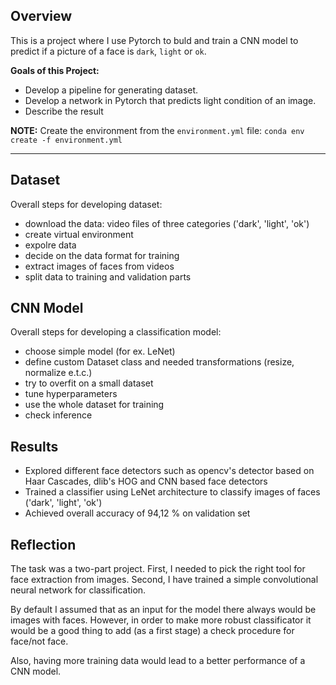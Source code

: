 ## Overview

This is a project where I use Pytorch to buld and train a CNN model to predict if a picture of a face is `dark`, `light` or `ok`. 

**Goals of this Project:**

* Develop a pipeline for generating dataset.
* Develop a network in Pytorch that predicts light condition of an image.
* Describe the result

**NOTE:** Create the environment from the `environment.yml` file: `conda env create -f environment.yml`

---
## Dataset

Overall steps for developing dataset:
- download the data: video files of three categories ('dark', 'light', 'ok')
- create virtual environment
- expolre data
- decide on the data format for training
- extract images of faces from videos
- split data to training and validation parts

## CNN Model

Overall steps for developing a classification model:
- choose simple model (for ex. LeNet)
- define custom Dataset class and needed transformations (resize, normalize e.t.c.)
- try to overfit on a small dataset
- tune hyperparameters
- use the whole dataset for training
- check inference

## Results

- Explored different face detectors such as opencv's detector based on Haar Cascades, dlib's HOG and CNN based face detectors
- Trained a classifier using LeNet architecture to classify images of faces ('dark', 'light', 'ok')
- Achieved overall accuracy of 94,12 % on validation set

## Reflection

The task was a two-part project. First, I needed to pick the right tool for face extraction from images. Second, I have trained a simple convolutional neural network for classification.

By default I assumed that as an input for the model there always would be images with faces. However, in order to make more robust classificator it would be a good thing to add (as a first stage) a check procedure for face/not face.

Also, having more training data would lead to a better performance of a CNN model.

